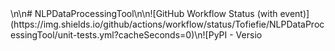 <div align=\"center\">\n\n# NLPDataProcessingTool\n\n![GitHub Workflow Status (with event)](https://img.shields.io/github/actions/workflow/status/Tofiefie/NLPDataProcessingTool/unit-tests.yml?cacheSeconds=0)\n![PyPI - Versio